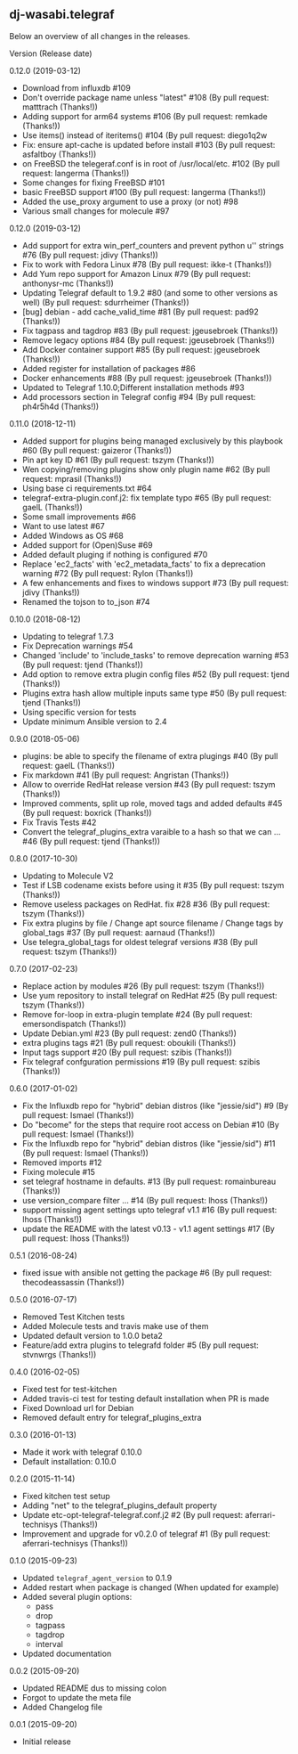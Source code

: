 dj-wasabi.telegraf
------------------

Below an overview of all changes in the releases.

Version (Release date)

0.12.0 (2019-03-12)

  * Download from influxdb #109
  * Don't override package name unless "latest" #108 (By pull request: matttrach (Thanks!))
  * Adding support for arm64 systems #106 (By pull request: remkade (Thanks!))
  * Use items() instead of iteritems() #104 (By pull request: diego1q2w
  * Fix: ensure apt-cache is updated before install #103 (By pull request: asfaltboy (Thanks!))
  * on FreeBSD the telegeraf.conf is in root of /usr/local/etc. #102 (By pull request: langerma (Thanks!))
  * Some changes for fixing FreeBSD #101
  * basic FreeBSD support #100 (By pull request: langerma (Thanks!))
  * Added the use_proxy argument to use a proxy (or not) #98
  * Various small changes for molecule #97

0.12.0 (2019-03-12)

  * Add support for extra win_perf_counters and prevent python u'' strings #76 (By pull request: jdivy (Thanks!))
  * Fix to work with Fedora Linux #78 (By pull request: ikke-t (Thanks!))
  * Add Yum repo support for Amazon Linux #79 (By pull request: anthonysr-mc (Thanks!))
  * Updating Telegraf default to 1.9.2 #80 (and some to other versions as well) (By pull request: sdurrheimer (Thanks!))
  * [bug] debian - add cache_valid_time #81 (By pull request: pad92 (Thanks!))
  * Fix tagpass and tagdrop #83 (By pull request: jgeusebroek (Thanks!))
  * Remove legacy options #84 (By pull request: jgeusebroek (Thanks!))
  * Add Docker container support #85 (By pull request: jgeusebroek (Thanks!))
  * Added register for installation of packages #86
  * Docker enhancements #88 (By pull request: jgeusebroek (Thanks!))
  * Updated to Telegraf 1.10.0;Different installation methods #93
  * Add processors section in Telegraf config #94 (By pull request: ph4r5h4d (Thanks!))

0.11.0 (2018-12-11)

  * Added support for plugins being managed exclusively by this playbook #60 (By pull request: gaizeror (Thanks!))
  * Pin apt key ID #61 (By pull request: tszym (Thanks!))
  * Wen copying/removing plugins show only plugin name #62 (By pull request: mprasil (Thanks!))
  * Using base ci requirements.txt #64
  * telegraf-extra-plugin.conf.j2: fix template typo #65 (By pull request: gaelL (Thanks!))
  * Some small improvements #66
  * Want to use latest #67
  * Added Windows as OS #68
  * Added support for (Open)Suse #69
  * Added default pluging if nothing is configured #70
  * Replace 'ec2_facts' with 'ec2_metadata_facts' to fix a deprecation warning #72 (By pull request: Rylon (Thanks!))
  * A few enhancements and fixes to windows support #73 (By pull request: jdivy (Thanks!))
  * Renamed the tojson to to_json #74

0.10.0 (2018-08-12)

  * Updating to telegraf 1.7.3
  * Fix Deprecation warnings #54
  * Changed 'include' to 'include_tasks' to remove deprecation warning #53 (By pull request: tjend (Thanks!))
  * Add option to remove extra plugin config files #52 (By pull request: tjend (Thanks!))
  * Plugins extra hash allow multiple inputs same type #50 (By pull request: tjend (Thanks!))
  * Using specific version for tests
  * Update minimum Ansible version to 2.4

0.9.0 (2018-05-06)

  * plugins: be able to specify the filename of extra plugings #40 (By pull request: gaelL (Thanks!))
  * Fix markdown #41 (By pull request: Angristan (Thanks!))
  * Allow to override RedHat release version #43 (By pull request: tszym (Thanks!))
  * Improved comments, split up role, moved tags and added defaults #45 (By pull request: boxrick (Thanks!))
  * Fix Travis Tests #42
  * Convert the telegraf_plugins_extra varaible to a hash so that we can … #46 (By pull request: tjend (Thanks!))

0.8.0 (2017-10-30)

  * Updating to Molecule V2
  * Test if LSB codename exists before using it #35 (By pull request: tszym (Thanks!))
  * Remove useless packages on RedHat. fix #28 #36 (By pull request: tszym (Thanks!))
  * Fix extra plugins by file / Change apt source filename / Change tags by global_tags #37 (By pull request: aarnaud (Thanks!))
  * Use telegra_global_tags for oldest telegraf versions #38 (By pull request: tszym (Thanks!))

0.7.0 (2017-02-23)

  * Replace action by modules #26 (By pull request: tszym (Thanks!))
  * Use yum repository to install telegraf on RedHat #25 (By pull request: tszym (Thanks!))
  * Remove for-loop in extra-plugin template #24 (By pull request: emersondispatch (Thanks!))
  * Update Debian.yml #23 (By pull request: zend0 (Thanks!))
  * extra plugins tags #21 (By pull request: oboukili (Thanks!))
  * Input tags support #20 (By pull request: szibis (Thanks!))
  * Fix telegraf confguration permissions #19 (By pull request: szibis (Thanks!))

0.6.0 (2017-01-02)

  * Fix the Influxdb repo for "hybrid" debian distros (like "jessie/sid") #9 (By pull request: Ismael (Thanks!))
  * Do "become" for the steps that require root access on Debian #10 (By pull request: Ismael (Thanks!))
  * Fix the Influxdb repo for "hybrid" debian distros (like "jessie/sid") #11 (By pull request: Ismael (Thanks!))
  * Removed imports #12
  * Fixing molecule #15
  * set telegraf hostname in defaults. #13 (By pull request: romainbureau (Thanks!))
  * use version_compare filter … #14 (By pull request: lhoss (Thanks!))
  * support missing agent settings upto telegraf v1.1 #16 (By pull request: lhoss (Thanks!))
  * update the README with the latest v0.13 - v1.1 agent settings #17 (By pull request: lhoss (Thanks!))

0.5.1 (2016-08-24)

  * fixed issue with ansible not getting the package #6 (By pull request: thecodeassassin (Thanks!))

0.5.0 (2016-07-17)

  * Removed Test Kitchen tests
  * Added Molecule tests and travis make use of them
  * Updated default version to 1.0.0 beta2
  * Feature/add extra plugins to telegrafd folder #5 (By pull request: stvnwrgs (Thanks!))

0.4.0 (2016-02-05)

  * Fixed test for test-kitchen
  * Added travis-ci test for testing default installation when PR is made
  * Fixed Download url for Debian
  * Removed default entry for telegraf_plugins_extra

0.3.0 (2016-01-13)

  * Made it work with telegraf 0.10.0
  * Default installation: 0.10.0

0.2.0 (2015-11-14)

  * Fixed kitchen test setup
  * Adding "net" to the telegraf_plugins_default property
  * Update etc-opt-telegraf-telegraf.conf.j2 #2 (By pull request: aferrari-technisys (Thanks!))
  * Improvement and upgrade for v0.2.0 of telegraf #1 (By pull request: aferrari-technisys (Thanks!))

0.1.0 (2015-09-23)

  * Updated `telegraf_agent_version` to 0.1.9
  * Added restart when package is changed (When updated for example)
  * Added several plugin options:
    * pass
    * drop
    * tagpass
    * tagdrop
    * interval
  * Updated documentation
  

0.0.2 (2015-09-20)

  * Updated README dus to missing colon
  * Forgot to update the meta file
  * Added Changelog file

0.0.1 (2015-09-20)

  * Initial release
